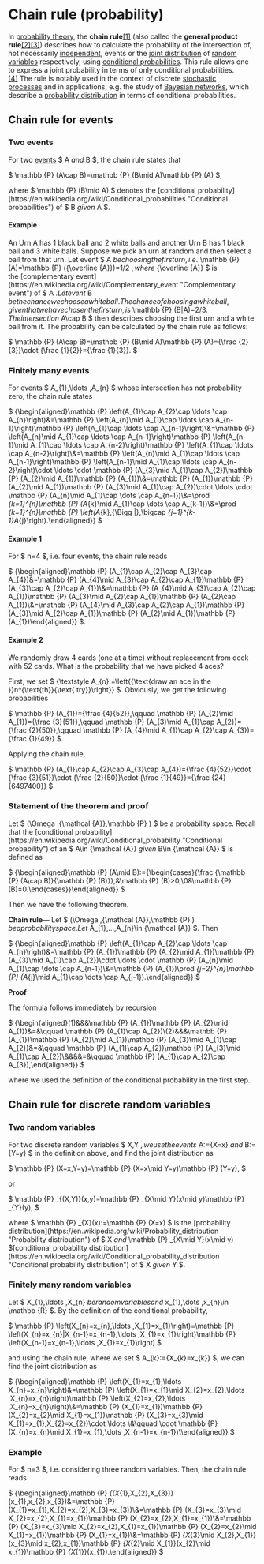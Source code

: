 # Chain rule (probability)

In [probability theory](https://en.wikipedia.org/wiki/Probability_theory "Probability theory"), the **chain rule**[[1]](https://en.wikipedia.org/wiki/Chain_rule_\(probability\)#cite_note-1) (also called the **general product rule**[[2]](https://en.wikipedia.org/wiki/Chain_rule_\(probability\)#cite_note-2)[[3]](https://en.wikipedia.org/wiki/Chain_rule_\(probability\)#cite_note-3)) describes how to calculate the probability of the intersection of, not necessarily [independent](https://en.wikipedia.org/wiki/Independence_\(probability_theory\) "Independence (probability theory)"), events or the [joint distribution](https://en.wikipedia.org/wiki/Joint_distribution "Joint distribution") of [random variables](https://en.wikipedia.org/wiki/Random_variables "Random variables") respectively, using [conditional probabilities](https://en.wikipedia.org/wiki/Conditional_probabilities "Conditional probabilities"). This rule allows one to express a joint probability in terms of only conditional probabilities.[[4]](https://en.wikipedia.org/wiki/Chain_rule_\(probability\)#cite_note-4) The rule is notably used in the context of discrete [stochastic processes](https://en.wikipedia.org/wiki/Stochastic_process "Stochastic process") and in applications, e.g. the study of [Bayesian networks](https://en.wikipedia.org/wiki/Bayesian_network "Bayesian network"), which describe a [probability distribution](https://en.wikipedia.org/wiki/Probability_distribution "Probability distribution") in terms of conditional probabilities.

## Chain rule for events

### Two events

For two [events](https://en.wikipedia.org/wiki/Event_\(probability_theory\) "Event (probability theory)") $ A $ and $ B $, the chain rule states that

$ \mathbb {P} (A\cap B)=\mathbb {P} (B\mid A)\mathbb {P} (A) $,

where $ \mathbb {P} (B\mid A) $ denotes the [conditional probability](https://en.wikipedia.org/wiki/Conditional_probabilities "Conditional probabilities") of $ B $ given $ A $.

#### Example

An Urn A has 1 black ball and 2 white balls and another Urn B has 1 black ball and 3 white balls. Suppose we pick an urn at random and then select a ball from that urn. Let event $ A $ be choosing the first urn, i.e. $ \mathbb {P} (A)=\mathbb {P} ({\overline {A}})=1/2 $, where $ {\overline {A}} $ is the [complementary event](https://en.wikipedia.org/wiki/Complementary_event "Complementary event") of $ A $. Let event $ B $ be the chance we choose a white ball. The chance of choosing a white ball, given that we have chosen the first urn, is $ \mathbb {P} (B|A)=2/3. $ The intersection $ A\cap B $ then describes choosing the first urn and a white ball from it. The probability can be calculated by the chain rule as follows:

$ \mathbb {P} (A\cap B)=\mathbb {P} (B\mid A)\mathbb {P} (A)={\frac {2}{3}}\cdot {\frac {1}{2}}={\frac {1}{3}}. $

### Finitely many events

For events $ A_{1},\ldots ,A_{n} $ whose intersection has not probability zero, the chain rule states

$ {\begin{aligned}\mathbb {P} \left(A_{1}\cap A_{2}\cap \ldots \cap A_{n}\right)&=\mathbb {P} \left(A_{n}\mid A_{1}\cap \ldots \cap A_{n-1}\right)\mathbb {P} \left(A_{1}\cap \ldots \cap A_{n-1}\right)\\&=\mathbb {P} \left(A_{n}\mid A_{1}\cap \ldots \cap A_{n-1}\right)\mathbb {P} \left(A_{n-1}\mid A_{1}\cap \ldots \cap A_{n-2}\right)\mathbb {P} \left(A_{1}\cap \ldots \cap A_{n-2}\right)\\&=\mathbb {P} \left(A_{n}\mid A_{1}\cap \ldots \cap A_{n-1}\right)\mathbb {P} \left(A_{n-1}\mid A_{1}\cap \ldots \cap A_{n-2}\right)\cdot \ldots \cdot \mathbb {P} (A_{3}\mid A_{1}\cap A_{2})\mathbb {P} (A_{2}\mid A_{1})\mathbb {P} (A_{1})\\&=\mathbb {P} (A_{1})\mathbb {P} (A_{2}\mid A_{1})\mathbb {P} (A_{3}\mid A_{1}\cap A_{2})\cdot \ldots \cdot \mathbb {P} (A_{n}\mid A_{1}\cap \dots \cap A_{n-1})\\&=\prod _{k=1}^{n}\mathbb {P} (A_{k}\mid A_{1}\cap \dots \cap A_{k-1})\\&=\prod _{k=1}^{n}\mathbb {P} \left(A_{k}\,{\Bigg |}\,\bigcap _{j=1}^{k-1}A_{j}\right).\end{aligned}} $

#### Example 1

For $ n=4 $, i.e. four events, the chain rule reads

$ {\begin{aligned}\mathbb {P} (A_{1}\cap A_{2}\cap A_{3}\cap A_{4})&=\mathbb {P} (A_{4}\mid A_{3}\cap A_{2}\cap A_{1})\mathbb {P} (A_{3}\cap A_{2}\cap A_{1})\\&=\mathbb {P} (A_{4}\mid A_{3}\cap A_{2}\cap A_{1})\mathbb {P} (A_{3}\mid A_{2}\cap A_{1})\mathbb {P} (A_{2}\cap A_{1})\\&=\mathbb {P} (A_{4}\mid A_{3}\cap A_{2}\cap A_{1})\mathbb {P} (A_{3}\mid A_{2}\cap A_{1})\mathbb {P} (A_{2}\mid A_{1})\mathbb {P} (A_{1})\end{aligned}} $.

#### Example 2

We randomly draw 4 cards (one at a time) without replacement from deck with 52 cards. What is the probability that we have picked 4 aces?

First, we set $ {\textstyle A_{n}:=\left\{{\text{draw an ace in the }}n^{\text{th}}{\text{ try}}\right\}} $. Obviously, we get the following probabilities

$ \mathbb {P} (A_{1})={\frac {4}{52}},\qquad \mathbb {P} (A_{2}\mid A_{1})={\frac {3}{51}},\qquad \mathbb {P} (A_{3}\mid A_{1}\cap A_{2})={\frac {2}{50}},\qquad \mathbb {P} (A_{4}\mid A_{1}\cap A_{2}\cap A_{3})={\frac {1}{49}} $.

Applying the chain rule,

$ \mathbb {P} (A_{1}\cap A_{2}\cap A_{3}\cap A_{4})={\frac {4}{52}}\cdot {\frac {3}{51}}\cdot {\frac {2}{50}}\cdot {\frac {1}{49}}={\frac {24}{6497400}} $.

### Statement of the theorem and proof

Let $ (\Omega ,{\mathcal {A}},\mathbb {P} ) $ be a probability space. Recall that the [conditional probability](https://en.wikipedia.org/wiki/Conditional_probability "Conditional probability") of an $ A\in {\mathcal {A}} $ given $ B\in {\mathcal {A}} $ is defined as 

$ {\begin{aligned}\mathbb {P} (A\mid B):={\begin{cases}{\frac {\mathbb {P} (A\cap B)}{\mathbb {P} (B)}},&\mathbb {P} (B)>0,\\0&\mathbb {P} (B)=0.\end{cases}}\end{aligned}} $

Then we have the following theorem.

**Chain rule**— Let $ (\Omega ,{\mathcal {A}},\mathbb {P} ) $ be a probability space. Let $ A_{1},...,A_{n}\in {\mathcal {A}} $. Then

$ {\begin{aligned}\mathbb {P} \left(A_{1}\cap A_{2}\cap \ldots \cap A_{n}\right)&=\mathbb {P} (A_{1})\mathbb {P} (A_{2}\mid A_{1})\mathbb {P} (A_{3}\mid A_{1}\cap A_{2})\cdot \ldots \cdot \mathbb {P} (A_{n}\mid A_{1}\cap \dots \cap A_{n-1})\\&=\mathbb {P} (A_{1})\prod _{j=2}^{n}\mathbb {P} (A_{j}\mid A_{1}\cap \dots \cap A_{j-1}).\end{aligned}} $

**Proof**

The formula follows immediately by recursion

$ {\begin{aligned}(1)&&&\mathbb {P} (A_{1})\mathbb {P} (A_{2}\mid A_{1})&=&\qquad \mathbb {P} (A_{1}\cap A_{2})\\(2)&&&\mathbb {P} (A_{1})\mathbb {P} (A_{2}\mid A_{1})\mathbb {P} (A_{3}\mid A_{1}\cap A_{2})&=&\qquad \mathbb {P} (A_{1}\cap A_{2})\mathbb {P} (A_{3}\mid A_{1}\cap A_{2})\\&&&&=&\qquad \mathbb {P} (A_{1}\cap A_{2}\cap A_{3}),\end{aligned}} $

where we used the definition of the conditional probability in the first step.

## Chain rule for discrete random variables

### Two random variables

For two discrete random variables $ X,Y $, we use the events$ A:=\{X=x\} $ and $ B:=\{Y=y\} $ in the definition above, and find the joint distribution as

$ \mathbb {P} (X=x,Y=y)=\mathbb {P} (X=x\mid Y=y)\mathbb {P} (Y=y), $

or 

$ \mathbb {P} _{(X,Y)}(x,y)=\mathbb {P} _{X\mid Y}(x\mid y)\mathbb {P} _{Y}(y), $

where $ \mathbb {P} _{X}(x):=\mathbb {P} (X=x) $ is the [probability distribution](https://en.wikipedia.org/wiki/Probability_distribution "Probability distribution") of $ X $ and $ \mathbb {P} _{X\mid Y}(x\mid y) $[conditional probability distribution](https://en.wikipedia.org/wiki/Conditional_probability_distribution "Conditional probability distribution") of $ X $ given $ Y $.

### Finitely many random variables

Let $ X_{1},\ldots ,X_{n} $ be random variables and $ x_{1},\dots ,x_{n}\in \mathbb {R} $. By the definition of the conditional probability,

$ \mathbb {P} \left(X_{n}=x_{n},\ldots ,X_{1}=x_{1}\right)=\mathbb {P} \left(X_{n}=x_{n}|X_{n-1}=x_{n-1},\ldots ,X_{1}=x_{1}\right)\mathbb {P} \left(X_{n-1}=x_{n-1},\ldots ,X_{1}=x_{1}\right) $

and using the chain rule, where we set $ A_{k}:=\{X_{k}=x_{k}\} $, we can find the joint distribution as

$ {\begin{aligned}\mathbb {P} \left(X_{1}=x_{1},\ldots X_{n}=x_{n}\right)&=\mathbb {P} \left(X_{1}=x_{1}\mid X_{2}=x_{2},\ldots ,X_{n}=x_{n}\right)\mathbb {P} \left(X_{2}=x_{2},\ldots ,X_{n}=x_{n}\right)\\&=\mathbb {P} (X_{1}=x_{1})\mathbb {P} (X_{2}=x_{2}\mid X_{1}=x_{1})\mathbb {P} (X_{3}=x_{3}\mid X_{1}=x_{1},X_{2}=x_{2})\cdot \ldots \\&\qquad \cdot \mathbb {P} (X_{n}=x_{n}\mid X_{1}=x_{1},\dots ,X_{n-1}=x_{n-1})\\\end{aligned}} $

### Example

For $ n=3 $, i.e. considering three random variables. Then, the chain rule reads

$ {\begin{aligned}\mathbb {P} _{(X_{1},X_{2},X_{3})}(x_{1},x_{2},x_{3})&=\mathbb {P} (X_{1}=x_{1},X_{2}=x_{2},X_{3}=x_{3})\\&=\mathbb {P} (X_{3}=x_{3}\mid X_{2}=x_{2},X_{1}=x_{1})\mathbb {P} (X_{2}=x_{2},X_{1}=x_{1})\\&=\mathbb {P} (X_{3}=x_{3}\mid X_{2}=x_{2},X_{1}=x_{1})\mathbb {P} (X_{2}=x_{2}\mid X_{1}=x_{1})\mathbb {P} (X_{1}=x_{1})\\&=\mathbb {P} _{X_{3}\mid X_{2},X_{1}}(x_{3}\mid x_{2},x_{1})\mathbb {P} _{X_{2}\mid X_{1}}(x_{2}\mid x_{1})\mathbb {P} _{X_{1}}(x_{1}).\end{aligned}} $